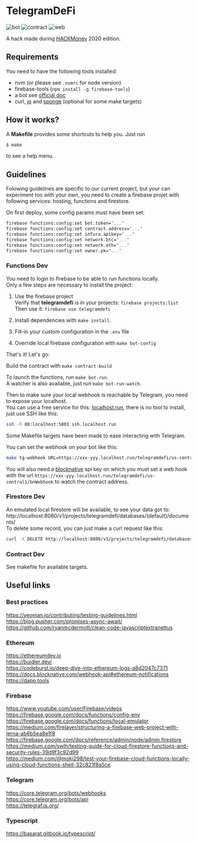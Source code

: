 # TelegramDeFi

![bot](https://github.com/FrenchyPeanut/TelegramDeFi/workflows/bot/badge.svg)
![contract](https://github.com/FrenchyPeanut/TelegramDeFi/workflows/contract/badge.svg)
![web](https://github.com/FrenchyPeanut/TelegramDeFi/workflows/web/badge.svg)

A hack made during [HACKMoney](https://hackathon.money) 2020 edition.

## Requirements

You need to have the following tools installed:

- nvm (or please see `.nvmrc` for node version)
- firebase-tools (`npm install -g firebase-tools`)
- a bot see [official doc](https://core.telegram.org/bots#creating-a-new-bot)
- curl, [jq](https://stedolan.github.io/jq/) and [sponge](https://joeyh.name/code/moreutils/) (optional for some make targets)

## How it works?

A **Makefile** provides some shortcuts to help you. Just run

```bash
$ make
```

to see a help menu.

## Guidelines

Folowing guidelines are specific to our current project, but your can experiment
too with your own, you need to create a firebase projet with following services:
hosting, functions and firestore.

On first deploy, some config params must have been set:

```bash
firebase functions:config:set bot.token="..."
firebase functions:config:set contract.address="..."
firebase functions:config:set infura.apikey="..."
firebase functions:config:set network.btc="..."
firebase functions:config:set network.eth="..."
firebase functions:config:set owner.pk="..."
```

### Functions Dev

You need to login to firebase to be able to run functions locally.  
Only a few steps are necessary to install the project:

1. Use the firebase project  
   Verify that **telegramdefi** is in your projects: `firebase projects:list`  
   Then use it: `firebase use telegramdefi`

2. Install dependencies with `make install`.

3. Fill-in your custom configuration in the `.env` file

4. Override local firebase configuration with `make bot-config`

That's it! Let's go:

Build the contract with `make contract-build`

To launch the functions, run `make bot-run`.  
A watcher is also available, just run `make bot-run-watch`.

Then to make sure your local webhook is reachable by Telegram, you need to expose your
localhost.  
You can use a free service for this: [localhost.run](http://localhost.run/),
there is no tool to install, just use SSH like this:

```bash
ssh -R 80:localhost:5001 ssh.localhost.run
```

Some Makefile targets have been made to ease interacting with Telegram.

You can set the webhook on your bot like this:

```bash
make tg-webhook URL=https://xxx-yyy.localhost.run/telegramdefi/us-central1/tgWebhook
```

You will also need a [blocknative](https://www.blocknative.com/) api key on which you must set a web hook with the url `https://xxx-yyy.localhost.run/telegramdefi/us-central1/bnWebhook` to watch the contract address.

### Firestore Dev

An emulated local firestore will be available, to see your data got to: http://localhost:8080/v1/projects/telegramdefi/databases/(default)/documents/  
To delete some record, you can just make a curl request like this:

```bash
curl -X DELETE http://localhost:8080/v1/projects/telegramdefi/databases/(default)/documents/users/<uid>
```

### Contract Dev

See makefile for available targets.

## Useful links

### Best practices

https://yeoman.io/contributing/testing-guidelines.html  
https://blog.pusher.com/promises-async-await/  
https://github.com/ryanmcdermott/clean-code-javascriptextranettus

### Ethereum

https://ethereumdev.io  
https://buidler.dev/  
https://codeburst.io/deep-dive-into-ethereum-logs-a8d2047c7371  
https://docs.blocknative.com/webhook-api#ethereum-notifications  
https://dapp.tools

### Firebase

https://www.youtube.com/user/Firebase/videos  
https://firebase.google.com/docs/functions/config-env  
https://firebase.google.com/docs/functions/local-emulator  
https://medium.com/firelayer/structuring-a-firebase-web-project-with-lerna-ab6b5ea8e1f8  
https://firebase.google.com/docs/reference/admin/node/admin.firestore  
https://medium.com/swlh/testing-guide-for-cloud-firestore-functions-and-security-rules-39d9f3c92d99  
https://medium.com/@moki298/test-your-firebase-cloud-functions-locally-using-cloud-functions-shell-32c821f8a5ce

### Telegram

https://core.telegram.org/bots/webhooks  
https://core.telegram.org/bots/api  
https://telegraf.js.org/

### Typescript

https://basarat.gitbook.io/typescript/
